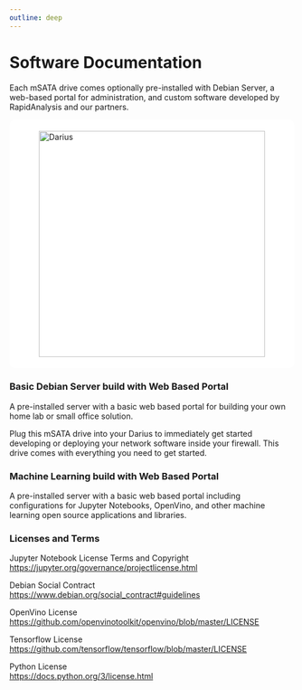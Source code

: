 ```yaml
---
outline: deep
---
```


# Software Documentation

Each mSATA drive comes optionally pre-installed with Debian Server, a web-based portal for administration, and custom software developed by RapidAnalysis and our partners. 

<div style="background: #ffffff; padding: 20px; border-radius: 10px;">
<img src="/mSATA_white.jpg" alt="Darius" width="400" style="display: block; margin-left: auto; margin-right: auto;"/>
</div>

### Basic Debian Server build with Web Based Portal

A pre-installed server with a basic web based portal for building your own home lab or small office solution.

Plug this mSATA drive into your Darius to immediately get started developing or deploying your network software inside your firewall. This drive comes with everything you need to get started. 

### Machine Learning build with Web Based Portal

A pre-installed server with a basic web based portal including configurations for Jupyter Notebooks, OpenVino, and other machine learning open source applications and libraries. 

### Licenses and Terms

Jupyter Notebook License Terms and Copyright
https://jupyter.org/governance/projectlicense.html

Debian Social Contract    
https://www.debian.org/social_contract#guidelines

OpenVino License    
https://github.com/openvinotoolkit/openvino/blob/master/LICENSE

Tensorflow License     
https://github.com/tensorflow/tensorflow/blob/master/LICENSE

Python License     
https://docs.python.org/3/license.html




